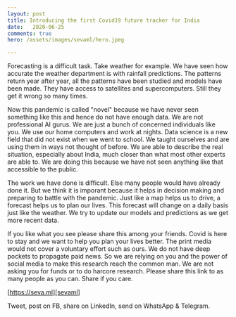 ```yaml
---
layout: post
title: Introducing the first Covid19 future tracker for India
date:   2020-06-25
comments: true
hero: /assets/images/sevaml/hero.jpeg

---
```


Forecasting is a difficult task. Take weather for example. We have seen how accurate the weather department is with rainfall predictions. The patterns return year after year, all the patterns have been studied and models have been made. They have access to satellites and supercomputers. Still they get it wrong so many times.

Now this pandemic is called "novel" because we have never seen something like this and hence do not have enough data. We are not professional AI gurus. We are just a bunch of concerned individuals like you. We use our home computers and work at nights. Data science is a new field that did not exist when we went to school. We taught ourselves and are using them in ways not thought of before. We are able to describe the real situation, especially about India, much closer than what most other experts are able to. We are doing this because we have not seen anything like that accessible to the public.

The work we have done is difficult. Else many people would have already done it. But we think it is imporant because it helps in decision making and preparing to battle with the pandemic. Just like a map helps us to drive, a forecast helps us to plan our lives. This forecast will change on a daily basis just like the weather. We try to update our models and predictions as we get more recent data.

If you like what you see please share this among your friends. Covid is here to stay and we want to help you plan your lives better. The print media would not cover a voluntary effort such as ours. We do not have deep pockets to propagate paid news. So we are relying on you and the power of social media to make this research reach the common man. We are not asking you for funds or to do harcore research. Please share this link to as many people as you can. Share if you care.

[https://seva.ml][sevaml]

Tweet, post on FB, share on LinkedIn, send on WhatsApp & Telegram.

[sevaml]: https://seva.ml/?utm_source=sevaml&utm_medium=Website&utm_campaign=Second%20Push